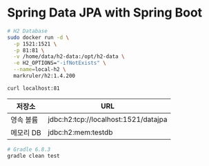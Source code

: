 # Spring Data JPA with Spring Boot

```bash
# H2 Database
sudo docker run -d \
  -p 1521:1521 \
  -p 81:81 \
  -v /home/data/h2-data:/opt/h2-data \
  -e H2_OPTIONS="-ifNotExists" \
  --name=local-h2 \
  markruler/h2:1.4.200

curl localhost:81
```

| 저장소    | URL                                  |
| --------- |--------------------------------------|
| 영속 볼륨 | jdbc:h2:tcp://localhost:1521/datajpa |
| 메모리 DB | jdbc:h2:mem:testdb                   |

```bash
# Gradle 6.8.3
gradle clean test
```
